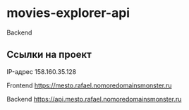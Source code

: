 # movies-explorer-api
Backend

## Ссылки на проект

IP-адрес 158.160.35.128

Frontend https://mesto.rafael.nomoredomainsmonster.ru

Backend https://api.mesto.rafael.nomoredomainsmonster.ru
